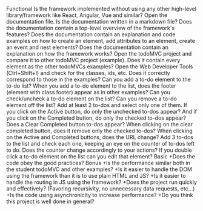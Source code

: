 Functional
Is the framework implemented without using any other high-level library/framework like React, Angular, Vue and similar?
Open the documentation file.
Is the documentation written in a markdown file?
Does the documentation contain a top-level overview of the framework's features?
Does the documentation contain an explanation and code examples on how to create an element, add attributes to an element, create an event and nest elements?
Does the documentation contain an explanation on how the framework works?
Open the todoMVC project and compare it to other todoMVC project (example).
Does it contain every element as the other todoMVCs examples?
Open the Web Developer Tools (Ctrl+Shift+I) and check for the classes, ids, etc.
Does it correctly correspond to those in the examples?
Can you add a to-do element to the to-do list?
When you add a to-do element to the list, does the footer (element with class footer) appear as in other examples?
Can you check/uncheck a to-do element on the list?
Can you remove a to-do element off the list?
Add at least 2 to-dos and select only one of them.
If you click on the Active button, do only the unchecked to-dos appear?
And if you click on the Completed button, do only the checked to-dos appear?
Does a Clear Completed button to-dos appear?
When clicking on the clear completed button, does it remove only the checked to-dos?
When clicking on the Active and Completed buttons, does the URL change?
Add 3 to-dos to the list and check each one, keeping an eye on the counter of to-dos left to do.
Does the counter change accordingly to your actions?
If you double click a to-do element on the list can you edit that element?
Basic
+Does the code obey the good practices?
Bonus
+Is the performance similar both in the student todoMVC and other examples?
+Is it easier to handle the DOM using the framework than it is to use plain HTML and JS?
+Is it easier to handle the routing in JS using the framework?
+Does the project run quickly and effectively? (Favoring recursivity, no unnecessary data requests, etc...)
+Is the code using asynchronicity to increase performance?
+Do you think this project is well done in general?